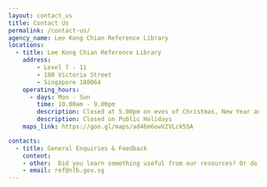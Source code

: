 ```yaml
---
layout: contact_us
title: Contact Us
permalink: /contact-us/
agency_name: Lee Kong Chian Reference Library
locations:
  - title: Lee Kong Chian Reference Library
	address:
		- Level 7 - 11
		- 100 Victoria Street
		- Singapore 188064 
    operating_hours:
      - days: Mon - Sun
        time: 10.00am - 9.00pm
	    description: Closed at 5.00pm on eves of Christmas, New Year and Chinese New Year.
        description: Closed on Public Holidays
    maps_link: https://goo.gl/maps/ad46m6owV2VLck5SA

contacts:
  - title: General Enquiries & Feedback
    content:
    - other:  Did you learn something useful from our resources? Or do you have a new idea to share with us? Tell us what you think!
    - email: ref@nlb.gov.sg
---
```

